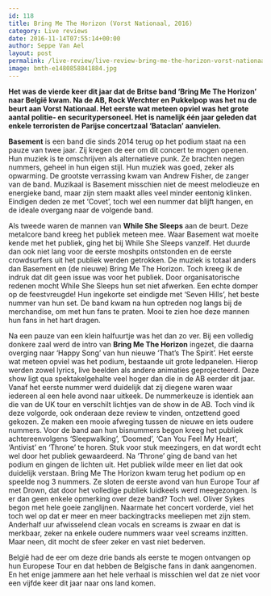 ```yaml
---
id: 118
title: Bring Me The Horizon (Vorst Nationaal, 2016)
category: Live reviews
date: 2016-11-14T07:55:14+00:00
author: Seppe Van Ael
layout: post
permalink: /live-review/live-review-bring-me-the-horizon-vorst-nationaal/
image: bmth-e1480858841884.jpg
---
```

**Het was de vierde keer dit jaar dat de Britse band ‘Bring Me The Horizon’ naar België kwam. Na de AB, Rock Werchter en Pukkelpop was het nu de beurt aan Vorst Nationaal. Het eerste wat meteen opviel was het grote aantal politie- en securitypersoneel. Het is namelijk één jaar geleden dat enkele terroristen de Parijse concertzaal ‘Bataclan’ aanvielen.**

**Basement** is een band die sinds 2014 terug op het podium staat na een pauze van twee jaar. Zij kregen de eer om dit concert te mogen openen. Hun muziek is te omschrijven als alternatieve punk. Ze brachten negen nummers, geheel in hun eigen stijl. Hun muziek was goed, zeker als opwarming. De grootste verrassing kwam van Andrew Fisher, de zanger van de band. Muzikaal is Basement misschien niet de meest melodieuze en energieke band, maar zijn stem maakt alles veel minder eentonig klinken. Eindigen deden ze met ‘Covet’, toch wel een nummer dat blijft hangen, en de ideale overgang naar de volgende band.

Als tweede waren de mannen van **While She Sleeps** aan de beurt. Deze metalcore band kreeg het publiek meteen mee. Waar Basement wat moeite kende met het publiek, ging het bij While She Sleeps vanzelf. Het duurde dan ook niet lang voor de eerste moshpits ontstonden en de eerste crowdsurfers uit het publiek werden getrokken. De muziek is totaal anders dan Basement en (de nieuwe) Bring Me The Horizon. Toch kreeg ik de indruk dat dit geen issue was voor het publiek. Door organisatorische redenen mocht While She Sleeps hun set niet afwerken. Een echte domper op de feestvreugde! Hun ingekorte set eindigde met ‘Seven Hills’, het beste nummer van hun set. De band kwam na hun optreden nog langs bij de merchandise, om met hun fans te praten. Mooi te zien hoe deze mannen hun fans in het hart dragen.

Na een pauze van een klein halfuurtje was het dan zo ver. Bij een volledig donkere zaal werd de intro van **Bring Me The Horizon** ingezet, die daarna overging naar ‘Happy Song’ van hun nieuwe ‘That’s The Spirit’. Het eerste wat meteen opviel was het podium, bestaande uit grote ledpanelen. Hierop werden zowel lyrics, live beelden als andere animaties geprojecteerd. Deze show ligt qua spektakelgehalte veel hoger dan die in de AB eerder dit jaar. Vanaf het eerste nummer werd duidelijk dat zij diegene waren waar iedereen al een hele avond naar uitkeek. De nummerkeuze is identiek aan die van de UK tour en verschilt lichtjes van de show in de AB. Toch vind ik deze volgorde, ook onderaan deze review te vinden, ontzettend goed gekozen. Ze maken een mooie afweging tussen de nieuwe en iets oudere nummers. Voor de band aan hun bisnummers begon kreeg het publiek achtereenvolgens ‘Sleepwalking’, ‘Doomed’, ‘Can You Feel My Heart’, ‘Antivist’ en ‘Throne’ te horen. Stuk voor stuk meezingers, en dat wordt echt wel door het publiek gewaardeerd. Na ‘Throne’ ging de band van het podium en gingen de lichten uit. Het publiek wilde meer en liet dat ook duidelijk verstaan. Bring Me The Horizon kwam terug het podium op en speelde nog 3 nummers. Ze sloten de eerste avond van hun Europe Tour af met Drown, dat door het volledige publiek luidkeels werd meegezongen. Is er dan geen enkele opmerking over deze band? Toch wel. Oliver Sykes begon met hele goeie zanglijnen. Naarmate het concert vorderde, viel het toch wel op dat er meer en meer backingtracks meeliepen met zijn stem. Anderhalf uur afwisselend clean vocals en screams is zwaar en dat is merkbaar, zeker na enkele oudere nummers waar veel screams inzitten. Maar neen, dit mocht de sfeer zeker en vast niet bederven.

België had de eer om deze drie bands als eerste te mogen ontvangen op hun Europese Tour en dat hebben de Belgische fans in dank aangenomen. En het enige jammere aan het hele verhaal is misschien wel dat ze niet voor een vijfde keer dit jaar naar ons land komen.
